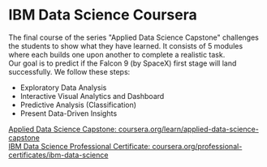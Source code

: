 # IBM Data Science Coursera
The final course of the series "Applied Data Science Capstone" challenges the students to show what they have learned. It consists of 5 modules where each builds one upon another to complete a realistic task. <br>
Our goal is to predict if the Falcon 9 (by SpaceX) first stage will land successfully. We follow these steps:<br>
<ul>
    <li>Exploratory Data Analysis </li>
    <li>Interactive Visual Analytics and Dashboard</li>
    <li>Predictive Analysis (Classification)</li>
    <li>Present Data-Driven Insights</li>
</ul>
<a href="https://www.coursera.org/learn/applied-data-science-capstone" target="_blank" rel="noopener noreferrer">Applied Data Science Capstone: coursera.org/learn/applied-data-science-capstone</a><br>
<a href="https://www.coursera.org/professional-certificates/ibm-data-science" target="_blank" rel="noopener noreferrer">IBM Data Science Professional Certificate: coursera.org/professional-certificates/ibm-data-science</a>
